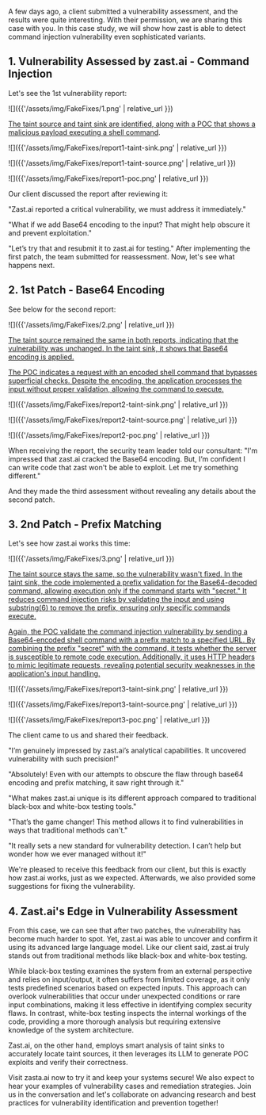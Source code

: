 A few days ago, a client submitted a vulnerability assessment, and the results were quite interesting. With their permission, we are sharing this case with you. In this case study, we will show how zast is able to detect command injection vulnerability even sophisticated variants. 
## 1. Vulnerability Assessed by zast.ai - Command Injection
Let's see the 1st vulnerability report:

![]({{'/assets/img/FakeFixes/1.png' | relative_url }})

<u>The taint source and taint sink are identified, along with a POC that shows a malicious payload executing a shell command</u>. 

![]({{'/assets/img/FakeFixes/report1-taint-sink.png' | relative_url }})

![]({{'/assets/img/FakeFixes/report1-taint-source.png' | relative_url }})

![]({{'/assets/img/FakeFixes/report1-poc.png' | relative_url }})

Our client discussed the report after reviewing it:

"Zast.ai reported a critical vulnerability, we must address it immediately."

"What if we add Base64 encoding to the input? That might help obscure it and prevent exploitation."

"Let’s try that and resubmit it to zast.ai for testing."
After implementing the first patch, the team submitted for reassessment. Now, let's see what happens next.

## 2. 1st Patch - Base64 Encoding
See below for the second report:

![]({{'/assets/img/FakeFixes/2.png' | relative_url }})

<u>The taint source remained the same in both reports, indicating that the vulnerability was unchanged. In the taint sink, it shows that Base64 encoding is applied.</u>

<u>The POC indicates a request with an encoded shell command that bypasses superficial checks. Despite the encoding, the application processes the input without proper validation, allowing the command to execute.</u>

![]({{'/assets/img/FakeFixes/report2-taint-sink.png' | relative_url }})

![]({{'/assets/img/FakeFixes/report2-taint-source.png' | relative_url }})

![]({{'/assets/img/FakeFixes/report2-poc.png' | relative_url }})

When receiving the report, the security team leader told our consultant: "I'm impressed that zast.ai cracked the Base64 encoding. But, I’m confident I can write code that zast won't be able to exploit. Let me try something different." 

And they made the third assessment without revealing any details about the second patch.

## 3. 2nd Patch - Prefix Matching
Let's see how zast.ai works this time:

![]({{'/assets/img/FakeFixes/3.png' | relative_url }})

<u>The taint source stays the same, so the vulnerability wasn't fixed. In the taint sink, the code implemented a prefix validation for the Base64-decoded command, allowing execution only if the command starts with "secret." It reduces command injection risks by validating the input and using substring(6) to remove the prefix, ensuring only specific commands execute.</u>

<u>Again, the POC validate the command injection vulnerability by sending a Base64-encoded shell command with a prefix match to a specified URL. By combining the prefix "secret" with the command, it tests whether the server is susceptible to remote code execution. Additionally, it uses HTTP headers to mimic legitimate requests, revealing potential security weaknesses in the application's input handling.</u>

![]({{'/assets/img/FakeFixes/report3-taint-sink.png' | relative_url }})

![]({{'/assets/img/FakeFixes/report3-taint-source.png' | relative_url }})

![]({{'/assets/img/FakeFixes/report3-poc.png' | relative_url }})    

The client came to us and shared their feedback.

"I’m genuinely impressed by zast.ai’s analytical capabilities. It uncovered vulnerability with such precision!"

"Absolutely! Even with our attempts to obscure the flaw through base64 encoding and prefix matching, it saw right through it."

"What makes zast.ai unique is its different approach compared to traditional black-box and white-box testing tools."

"That’s the game changer! This method allows it to find vulnerabilities in ways that traditional methods can't."

"It really sets a new standard for vulnerability detection. I can’t help but wonder how we ever managed without it!"

We're pleased to receive this feedback from our client, but this is exactly how zast.ai works, just as we expected. Afterwards, we also provided some suggestions for fixing the vulnerability.

## 4. Zast.ai's Edge in Vulnerability Assessment
From this case, we can see that after two patches, the vulnerability has become much harder to spot. Yet, zast.ai was able to uncover and confirm it using its advanced large language model. Like our client said, zast.ai truly stands out from traditional methods like black-box and white-box testing. 

While black-box testing examines the system from an external perspective and relies on input/output, it often suffers from limited coverage, as it only tests predefined scenarios based on expected inputs. This approach can overlook vulnerabilities that occur under unexpected conditions or rare input combinations, making it less effective in identifying complex security flaws. In contrast, white-box testing inspects the internal workings of the code, providing a more thorough analysis but requiring extensive knowledge of the system architecture.

Zast.ai, on the other hand, employs smart analysis of taint sinks to accurately locate taint sources, it then leverages its LLM to generate POC exploits and verify their correctness.

Visit zasta.ai now to try it and keep your systems secure! We also expect to hear your examples of vulnerability cases and remediation strategies. Join us in the conversation and let's collaborate on advancing research and best practices for vulnerability identification and prevention together!